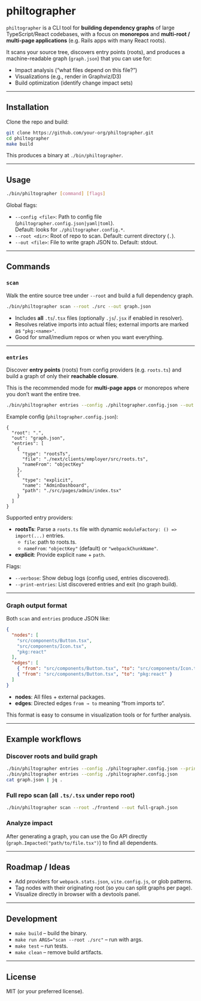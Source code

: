 # philtographer

`philtographer` is a CLI tool for **building dependency graphs** of large TypeScript/React codebases, with a focus on **monorepos** and **multi-root / multi-page applications** (e.g. Rails apps with many React roots).

It scans your source tree, discovers entry points (roots), and produces a machine-readable graph (`graph.json`) that you can use for:

- Impact analysis (“what files depend on this file?”)  
- Visualizations (e.g., render in Graphviz/D3)  
- Build optimization (identify change impact sets)

---

## Installation

Clone the repo and build:

```bash
git clone https://github.com/your-org/philtographer.git
cd philtographer
make build
```

This produces a binary at `./bin/philtographer`.

---

## Usage

```bash
./bin/philtographer [command] [flags]
```

Global flags:

- `--config <file>`: Path to config file (`philtographer.config.json|yaml|toml`).  
  Default: looks for `./philtographer.config.*`.
- `--root <dir>`: Root of repo to scan. Default: current directory (`.`).  
- `--out <file>`: File to write graph JSON to. Default: stdout.

---

## Commands

### `scan`

Walk the entire source tree under `--root` and build a full dependency graph.

```bash
./bin/philtographer scan --root ./src --out graph.json
```

- Includes **all** `.ts`/`.tsx` files (optionally `.js`/`.jsx` if enabled in resolver).  
- Resolves relative imports into actual files; external imports are marked as `"pkg:<name>"`.  
- Good for small/medium repos or when you want everything.

---

### `entries`

Discover **entry points** (roots) from config providers (e.g. `roots.ts`) and build a graph of only their **reachable closure**.  

This is the recommended mode for **multi-page apps** or monorepos where you don’t want the entire tree.

```bash
./bin/philtographer entries --config ./philtographer.config.json --out graph.json
```

Example config (`philtographer.config.json`):

```jsonc
{
  "root": ".",
  "out": "graph.json",
  "entries": [
    {
      "type": "rootsTs",
      "file": "./next/clients/employer/src/roots.ts",
      "nameFrom": "objectKey"
    },
    {
      "type": "explicit",
      "name": "AdminDashboard",
      "path": "./src/pages/admin/index.tsx"
    }
  ]
}
```

Supported entry providers:
- **rootsTs**: Parse a `roots.ts` file with dynamic `moduleFactory: () => import(...)` entries.  
  - `file`: path to roots.ts.  
  - `nameFrom`: `"objectKey"` (default) or `"webpackChunkName"`.  
- **explicit**: Provide explicit `name` + `path`.

Flags:
- `--verbose`: Show debug logs (config used, entries discovered).  
- `--print-entries`: List discovered entries and exit (no graph build).

---

### Graph output format

Both `scan` and `entries` produce JSON like:

```json
{
  "nodes": [
    "src/components/Button.tsx",
    "src/components/Icon.tsx",
    "pkg:react"
  ],
  "edges": [
    { "from": "src/components/Button.tsx", "to": "src/components/Icon.tsx" },
    { "from": "src/components/Button.tsx", "to": "pkg:react" }
  ]
}
```

- **nodes**: All files + external packages.  
- **edges**: Directed edges `from → to` meaning “from imports to”.

This format is easy to consume in visualization tools or for further analysis.

---

## Example workflows

### Discover roots and build graph
```bash
./bin/philtographer entries --config ./philtographer.config.json --print-entries --verbose
./bin/philtographer entries --config ./philtographer.config.json
cat graph.json | jq .
```

### Full repo scan (all `.ts/.tsx` under repo root)
```bash
./bin/philtographer scan --root ./frontend --out full-graph.json
```

### Analyze impact
After generating a graph, you can use the Go API directly (`graph.Impacted("path/to/file.tsx")`) to find all dependents.

---

## Roadmap / Ideas

- Add providers for `webpack.stats.json`, `vite.config.js`, or glob patterns.  
- Tag nodes with their originating root (so you can split graphs per page).  
- Visualize directly in browser with a devtools panel.

---

## Development

- `make build` – build the binary.  
- `make run ARGS="scan --root ./src"` – run with args.  
- `make test` – run tests.  
- `make clean` – remove build artifacts.

---

## License

MIT (or your preferred license).
